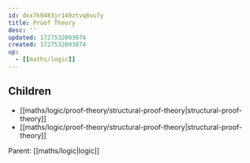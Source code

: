 ```yaml
---
id: dxx7k0483jr149ztvq8vu7y
title: Proof Theory
desc: ''
updated: 1727532093874
created: 1727532093874
up:
  - [[maths/logic]]
---
```


<!-- CHILDREN: auto-generated, do not edit -->

## Children
- [[maths/logic/proof-theory/structural-proof-theory|structural-proof-theory]]
- [[maths/logic/proof-theory/structural-proof-theory|structural-proof-theory]]

<!-- /CHILDREN -->

<!-- PARENT: auto -->
Parent: [[maths/logic|logic]]
<!-- /PARENT -->
